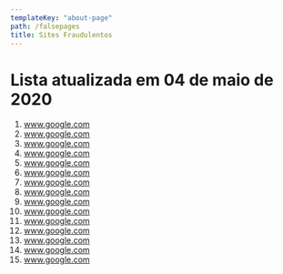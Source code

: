 ```yaml
---
templateKey: "about-page"
path: /falsepages
title: Sites Fraudulentos
---
```


# Lista atualizada em 04 de maio de 2020

1. www.google.com
1. www.google.com
1. www.google.com
1. www.google.com
1. www.google.com
1. www.google.com
1. www.google.com
1. www.google.com
1. www.google.com
1. www.google.com
1. www.google.com
1. www.google.com
1. www.google.com
1. www.google.com
1. www.google.com
